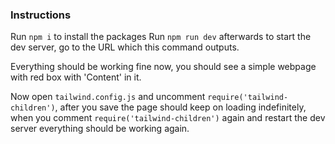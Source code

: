 ### Instructions
Run `npm i` to install the packages
Run `npm run dev` afterwards to start the dev server, go to the URL which this command outputs.

Everything should be working fine now, you should see a simple webpage with red box with 'Content' in it.

Now open `tailwind.config.js` and uncomment `require('tailwind-children')`, after you save the page should keep on loading indefinitely, when you comment `require('tailwind-children')` again and restart the dev server everything should be working again.
